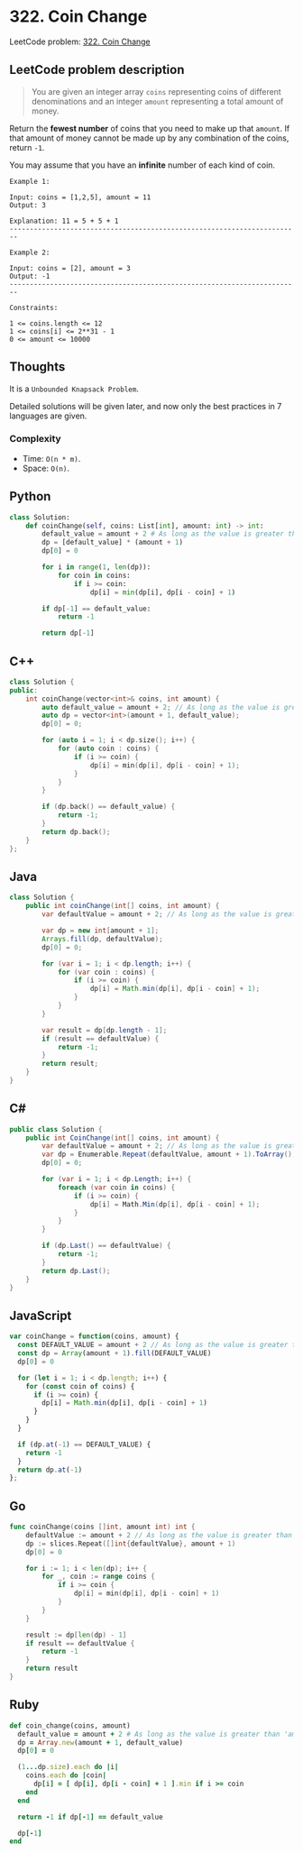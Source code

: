 # 322. Coin Change
LeetCode problem: [322. Coin Change](https://leetcode.com/problems/coin-change/)

## LeetCode problem description
> You are given an integer array `coins` representing coins of different denominations and an integer `amount` representing a total amount of money.

Return the **fewest number** of coins that you need to make up that `amount`. If that amount of money cannot be made up by any combination of the coins, return `-1`.

You may assume that you have an **infinite** number of each kind of coin.

```
Example 1:

Input: coins = [1,2,5], amount = 11
Output: 3

Explanation: 11 = 5 + 5 + 1
------------------------------------------------------------------------

Example 2:

Input: coins = [2], amount = 3
Output: -1
------------------------------------------------------------------------

Constraints:

1 <= coins.length <= 12
1 <= coins[i] <= 2**31 - 1
0 <= amount <= 10000
```

## Thoughts
It is a `Unbounded Knapsack Problem`.

Detailed solutions will be given later, and now only the best practices in 7 languages are given.

### Complexity
* Time: `O(n * m)`.
* Space: `O(n)`.

## Python
```python
class Solution:
    def coinChange(self, coins: List[int], amount: int) -> int:
        default_value = amount + 2 # As long as the value is greater than 'amount', it doesn't matter how much it is.
        dp = [default_value] * (amount + 1)
        dp[0] = 0

        for i in range(1, len(dp)):
            for coin in coins:
                if i >= coin:
                    dp[i] = min(dp[i], dp[i - coin] + 1)

        if dp[-1] == default_value:
            return -1

        return dp[-1]
```

## C++
```cpp
class Solution {
public:
    int coinChange(vector<int>& coins, int amount) {
        auto default_value = amount + 2; // As long as the value is greater than 'amount', it doesn't matter how much it is.
        auto dp = vector<int>(amount + 1, default_value);
        dp[0] = 0;

        for (auto i = 1; i < dp.size(); i++) {
            for (auto coin : coins) {
                if (i >= coin) {
                    dp[i] = min(dp[i], dp[i - coin] + 1);
                }
            }
        }

        if (dp.back() == default_value) {
            return -1;
        }
        return dp.back();
    }
};
```

## Java
```java
class Solution {
    public int coinChange(int[] coins, int amount) {
        var defaultValue = amount + 2; // As long as the value is greater than 'amount', it doesn't matter how much it is.

        var dp = new int[amount + 1];
        Arrays.fill(dp, defaultValue);
        dp[0] = 0;

        for (var i = 1; i < dp.length; i++) {
            for (var coin : coins) {
                if (i >= coin) {
                    dp[i] = Math.min(dp[i], dp[i - coin] + 1);
                }
            }
        }

        var result = dp[dp.length - 1];
        if (result == defaultValue) {
            return -1;
        }
        return result;
    }
}
```

## C#
```c#
public class Solution {
    public int CoinChange(int[] coins, int amount) {
        var defaultValue = amount + 2; // As long as the value is greater than 'amount', it doesn't matter how much it is.
        var dp = Enumerable.Repeat(defaultValue, amount + 1).ToArray();
        dp[0] = 0;

        for (var i = 1; i < dp.Length; i++) {
            foreach (var coin in coins) {
                if (i >= coin) {
                    dp[i] = Math.Min(dp[i], dp[i - coin] + 1);
                }
            }
        }

        if (dp.Last() == defaultValue) {
            return -1;
        }
        return dp.Last();
    }
}
```

## JavaScript
```javascript
var coinChange = function(coins, amount) {
  const DEFAULT_VALUE = amount + 2 // As long as the value is greater than 'amount', it doesn't matter how much it is.
  const dp = Array(amount + 1).fill(DEFAULT_VALUE)
  dp[0] = 0

  for (let i = 1; i < dp.length; i++) {
    for (const coin of coins) {
      if (i >= coin) {
        dp[i] = Math.min(dp[i], dp[i - coin] + 1)
      }
    }
  }

  if (dp.at(-1) == DEFAULT_VALUE) {
    return -1
  }
  return dp.at(-1)
};
```

## Go
```go
func coinChange(coins []int, amount int) int {
    defaultValue := amount + 2 // As long as the value is greater than 'amount', it doesn't matter how much it is.
    dp := slices.Repeat([]int{defaultValue}, amount + 1)
    dp[0] = 0

    for i := 1; i < len(dp); i++ {
        for _, coin := range coins {
            if i >= coin {
                dp[i] = min(dp[i], dp[i - coin] + 1)
            }
        }
    }

    result := dp[len(dp) - 1]
    if result == defaultValue {
        return -1
    }
    return result
}
```

## Ruby
```ruby
def coin_change(coins, amount)
  default_value = amount + 2 # As long as the value is greater than 'amount', it doesn't matter how much it is.
  dp = Array.new(amount + 1, default_value)
  dp[0] = 0

  (1...dp.size).each do |i|
    coins.each do |coin|
      dp[i] = [ dp[i], dp[i - coin] + 1 ].min if i >= coin
    end
  end

  return -1 if dp[-1] == default_value

  dp[-1]
end
```
